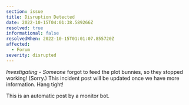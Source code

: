 ```yaml
---
section: issue
title: Disruption Detected
date: 2022-10-15T04:01:38.589266Z
resolved: true
informational: false
resolvedWhen: 2022-10-15T01:01:07.855720Z
affected:
  - Forum
severity: disrupted
---
```

*Investigating* - _Someone_ forgot to feed the plot bunnies, so they stopped working! (Sorry.) This incident post will be updated once we have more information. Hang tight!

This is an automatic post by a monitor bot.
        